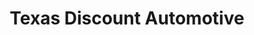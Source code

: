 ---
title: "Texas Discount Automotive"
url: /copperas-cove/texas-discount-automotive/
shop: car repair
---